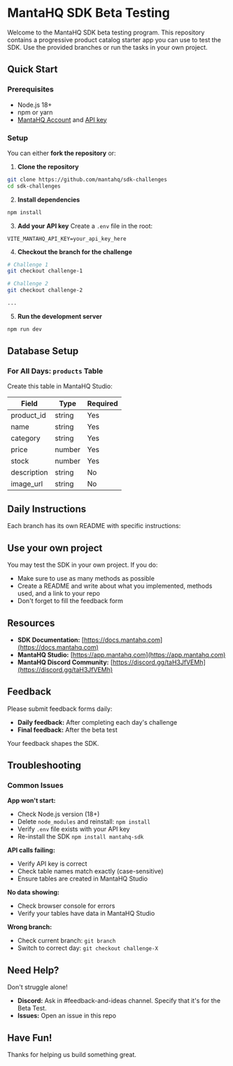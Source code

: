# MantaHQ SDK Beta Testing

Welcome to the MantaHQ SDK beta testing program. This repository contains a progressive product catalog starter app you can use to test the SDK. Use the provided branches or run the tasks in your own project.

## Quick Start

### Prerequisites
- Node.js 18+
- npm or yarn
- [MantaHQ Account](https://www.mantahq.com) and [API key](https://docs.mantahq.comhttps://mantahq-core-sdk.super.site/getting-started)

### Setup

You can either **fork the repository** or:

1. **Clone the repository**
```bash
git clone https://github.com/mantahq/sdk-challenges
cd sdk-challenges
```

2. **Install dependencies**
```bash
npm install
```

3. **Add your API key**
Create a `.env` file in the root:
```
VITE_MANTAHQ_API_KEY=your_api_key_here
```

4. **Checkout the branch for the challenge**
```bash
# Challenge 1
git checkout challenge-1

# Challenge 2
git checkout challenge-2

...
```

5. **Run the development server**
```bash
npm run dev
```

## Database Setup

### For All Days: `products` Table

Create this table in MantaHQ Studio:

| Field | Type | Required |
|-------|------|----------|
| product_id | string | Yes |
| name | string | Yes  |
| category | string | Yes |
| price | number | Yes  |
| stock | number | Yes |
| description | string | No | 
| image_url | string | No |


## Daily Instructions

Each branch has its own README with specific instructions:

## Use your own project

You may test the SDK in your own project. If you do:

- Make sure to use as many methods as possible
- Create a README and write about what you implemented, methods used, and a link to your repo
- Don't forget to fill the feedback form

## Resources

- **SDK Documentation:** [https://docs.mantahq.com](https://docs.mantahq.com)
- **MantaHQ Studio:** [https://app.mantahq.com](https://app.mantahq.com)
- **MantaHQ Discord Community:** [https://discord.gg/taH3JfVEMh](https://discord.gg/taH3JfVEMh)

## Feedback

Please submit feedback forms daily:
- **Daily feedback:** After completing each day's challenge
- **Final feedback:** After the beta test

Your feedback shapes the SDK.


## Troubleshooting

### Common Issues

**App won't start:**
- Check Node.js version (18+)
- Delete `node_modules` and reinstall: `npm install`
- Verify `.env` file exists with your API key
- Re-install the SDK `npm install mantahq-sdk`

**API calls failing:**
- Verify API key is correct
- Check table names match exactly (case-sensitive)
- Ensure tables are created in MantaHQ Studio

**No data showing:**
- Check browser console for errors
- Verify your tables have data in MantaHQ Studio

**Wrong branch:**
- Check current branch: `git branch`
- Switch to correct day: `git checkout challenge-X`


## Need Help?

Don't struggle alone!

- **Discord:** Ask in #feedback-and-ideas channel. Specify that it's for the Beta Test.
- **Issues:** Open an issue in this repo


## Have Fun!

Thanks for helping us build something great.
